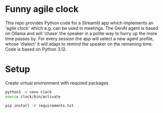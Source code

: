 # Funny agile clock

This repo provides Python code for a Streamlit app which implements an 'agile clock' which e.g. can be used in meetings. The GenAI agent is based on Ollama and will 'chase' the speaker in a polite way to hurry up the more time passes by. For every session the app will select a new agent profile, whose 'dialect' it will adapt to remind the speaker on the remaining time. Code is based on Python 3.12.

# Setup

Create virtual environment with required packages 
```bash
python3 -m venv clock
source clock/bin/activate
```

```
pip install -r requirements.txt
```
